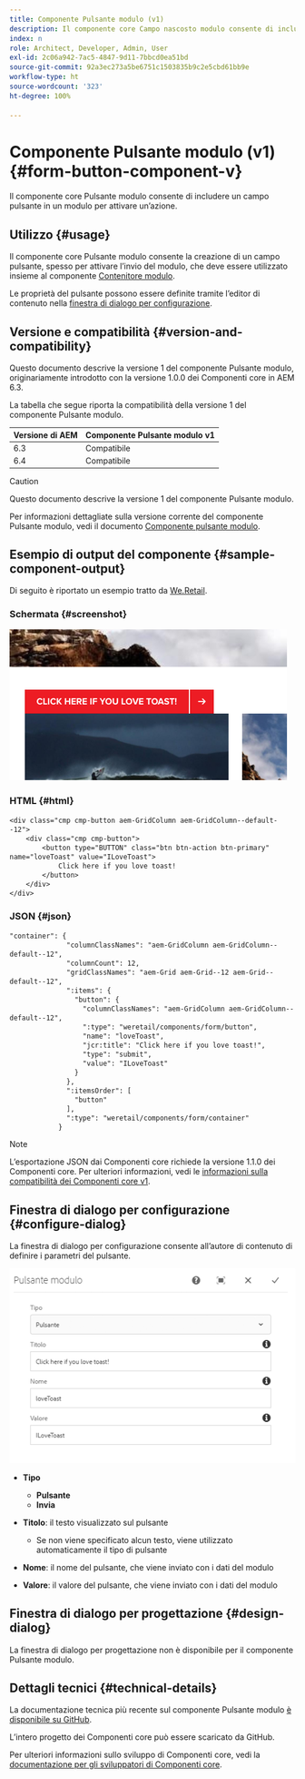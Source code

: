 ```yaml
---
title: Componente Pulsante modulo (v1)
description: Il componente core Campo nascosto modulo consente di includere un campo nascosto in un modulo.
index: n
role: Architect, Developer, Admin, User
exl-id: 2c06a942-7ac5-4847-9d11-7bbcd0ea51bd
source-git-commit: 92a3ec273a5be6751c1503835b9c2e5cbd61bb9e
workflow-type: ht
source-wordcount: '323'
ht-degree: 100%

---
```



# Componente Pulsante modulo (v1) {#form-button-component-v}

Il componente core Pulsante modulo consente di includere un campo pulsante in un modulo per attivare un’azione.

## Utilizzo {#usage}

Il componente core Pulsante modulo consente la creazione di un campo pulsante, spesso per attivare l’invio del modulo, che deve essere utilizzato insieme al componente [Contenitore modulo](form-container-v1.md).

Le proprietà del pulsante possono essere definite tramite l’editor di contenuto nella [finestra di dialogo per configurazione](#configure-dialog).

## Versione e compatibilità {#version-and-compatibility}

Questo documento descrive la versione 1 del componente Pulsante modulo, originariamente introdotto con la versione 1.0.0 dei Componenti core in AEM 6.3.

La tabella che segue riporta la compatibilità della versione 1 del componente Pulsante modulo.

| Versione di AEM | Componente Pulsante modulo v1 |
|--- |--- |
| 6.3 | Compatibile |
| 6.4 | Compatibile |

>[!CAUTION]
>
>Questo documento descrive la versione 1 del componente Pulsante modulo.
>
>Per informazioni dettagliate sulla versione corrente del componente Pulsante modulo, vedi il documento [Componente pulsante modulo](/help/components/forms/form-button.md).

## Esempio di output del componente {#sample-component-output}

Di seguito è riportato un esempio tratto da [We.Retail](https://experienceleague.adobe.com/docs/experience-manager-64/developing/bestpractices/we-retail/we-retail.html?lang=it).

### Schermata {#screenshot}

![](/help/assets/chlimage_1-48.png)

### HTML {#html}

```
<div class="cmp cmp-button aem-GridColumn aem-GridColumn--default--12">
    <div class="cmp cmp-button">
        <button type="BUTTON" class="btn btn-action btn-primary" name="loveToast" value="ILoveToast">
            Click here if you love toast!
        </button>
    </div>
</div>
```

### JSON {#json}

```
"container": {
              "columnClassNames": "aem-GridColumn aem-GridColumn--default--12",
              "columnCount": 12,
              "gridClassNames": "aem-Grid aem-Grid--12 aem-Grid--default--12",
              ":items": {
                "button": {
                  "columnClassNames": "aem-GridColumn aem-GridColumn--default--12",
                  ":type": "weretail/components/form/button",
                  "name": "loveToast",
                  "jcr:title": "Click here if you love toast!",
                  "type": "submit",
                  "value": "ILoveToast"
                }
              },
              ":itemsOrder": [
                "button"
              ],
              ":type": "weretail/components/form/container"
            }
```

>[!NOTE]
>
>L’esportazione JSON dai Componenti core richiede la versione 1.1.0 dei Componenti core. Per ulteriori informazioni, vedi le [informazioni sulla compatibilità dei Componenti core v1](/help/versions.md).

## Finestra di dialogo per configurazione {#configure-dialog}

La finestra di dialogo per configurazione consente all’autore di contenuto di definire i parametri del pulsante.

![](/help/assets/chlimage_1-49.png)

* **Tipo**
   * **Pulsante**
   * **Invia**

* **Titolo**: il testo visualizzato sul pulsante
   * Se non viene specificato alcun testo, viene utilizzato automaticamente il tipo di pulsante

* **Nome**: il nome del pulsante, che viene inviato con i dati del modulo
* **Valore**: il valore del pulsante, che viene inviato con i dati del modulo

## Finestra di dialogo per progettazione {#design-dialog}

La finestra di dialogo per progettazione non è disponibile per il componente Pulsante modulo.

## Dettagli tecnici {#technical-details}

La documentazione tecnica più recente sul componente Pulsante modulo [è disponibile su GitHub](https://github.com/adobe/aem-core-wcm-components/tree/master/content/src/content/jcr_root/apps/core/wcm/components/form/button/v1/button).

L’intero progetto dei Componenti core può essere scaricato da GitHub.

Per ulteriori informazioni sullo sviluppo di Componenti core, vedi la [documentazione per gli sviluppatori di Componenti core](/help/developing/overview.md).
